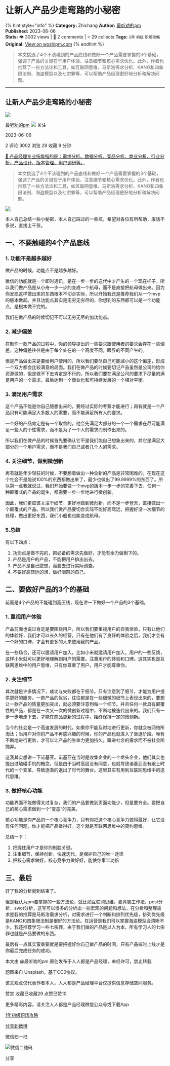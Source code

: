 # 让新人产品少走弯路的小秘密
{% hint style="info" %}
**Category:** Zhichang
**Author:** [最听劝的pm](https://www.woshipm.com/u/1513614)
**Published:** 2023-06-06  
**Stats:** 👁️ 3002 views | 💬 2 comments | ⭐ 29 collects
**Tags:** `1年` `初级` `职场攻略`
**Original:** [View on woshipm.com](https://www.woshipm.com/zhichang/5841437.html)
{% endhint %}
> 本文挑选了4个不该碰到的产品底线和做好一个产品需要掌握的3个基础，强调了产品的关键在于用户体验、注意细节和核心需求优化。此外，作者也推荐了一些方法论和工具，如互联网思维、马斯洛需求分析、KANO和四象限法制、海盗模型以及七宗罪等，可以帮助产品经理更好地分析和解决问题。

---

## 让新人产品少走弯路的小秘密

[![](https://static.woshipm.com/view/woshipm_api_def_20230427111515_1586.png?imageView2/1/w/72/h/72/q/100)](https://www.woshipm.com/u/1513614)

[最听劝的pm](https://www.woshipm.com/u/1513614) ![](https://static.woshipm.com/tag/1101_1@2x.png) 关注

2023-06-06

2 评论 3002 浏览 29 收藏 9 分钟

[🔗 产品经理专业技能指的是：需求分析、数据分析、竞品分析、商业分析、行业分析、产品设计、版本管理、用户调研等。](https://ke.qidianla.com/courses/90pm)

> 本文挑选了4个不该碰到的产品底线和做好一个产品需要掌握的3个基础，强调了产品的关键在于用户体验、注意细节和核心需求优化。此外，作者也推荐了一些方法论和工具，如互联网思维、马斯洛需求分析、KANO和四象限法制、海盗模型以及七宗罪等，可以帮助产品经理更好地分析和解决问题。

![](https://image.woshipm.com/2023/04/17/55aeb714-dcf5-11ed-897e-00163e0b5ff3.png)

本人自己总结一些小秘密，本人自己踩过的一些坑，希望对各位有所帮助，废话不多说，直接上干货。

## 一、不要触碰的4个产品底线

### 1\. 功能不是越多越好

做产品的时候，功能点不是越多越好。

微信的功能就是一个即时通讯，是在一步一步的迭代中才产生的一个现在样子，所以我们做产品是从小舟一步一步的变成一个航母，而不是直接把航母做出来。因为你发现这样做出来的东西根本不切合实际，所以开始我还是推荐我们从一个mvp的版本做起。并且功能点其实是无穷无穷尽的，你想到的东西都可以是一个功能点，是根本做不完的。

我们在做产品的时候切记不可以无穷无尽的加功能点。

### 2\. 减少偏差

在制作一款产品的过程中，你的领导提出的一些要求跟使用者的要求会存在一些偏差，这种偏差往往是由于每个处在的一个高度不同，眼界的不同产生的。

但是产品做出来是要给用户使用的，所以我们要尽自己可能减小的这个偏差，形成一个双方都会比较满意的局面。我们在做产品的时候要切记产品虽然是公司的给你资源做的，但是做不下去肯定是不行的，所以我们要在满足公司的要求下尽量的满足用户的一个需求，最后达到一个商业化和可持续发展的一个相对平衡。

### 3\. 满足用户需求

这个产品不能是你自己臆想出来的，要经过实际的考察才能进行；再有就是一个产品只有可能满足大多数人的需要，而不能满足所有人的要求。

一个好的产品肯定是有一个取舍的，他会先满足大部分的一个一个需求在尽可能满足一些人的个性需求，而不是为了一个人的需求而制作出来的。

所以我们在做产品的时候首先要确认它不是我们能自己想象出来的，并它是满足大部分的一个用户需求，而不是我们自己或者几个人的需求。

### 4\. 关注细节，做到微创新

再有就是年少轻狂的时候，不要想着做出一种全新的产品是非常困难的。在现在这个社会不是能说100%的东西都做出来了，最少也做出了99.9999%的东西了。所以第一点我就说过，我们开始要做一个mvp的版本一步一步的完善下去，任何一种颠覆式的产品的诞生，都需要一步一步地进行微创新。

因此，我们更应该关注于细节，更好地做到微创新，而不是一步登天，直接做出一个颠覆式的产品。所以我们做产品要切合实际不能好高骛远，把握好没一次细节的处理，做出更好东西，我们小船也也能变成航母。

### 5.总结

有以下四点：

1.  功能点是做不完的，把必备的需求先做好，才能有余力做剩下的。
2.  产品是用户的产品，不能把用户排出出去。
3.  产品不是自己臆想，而要去进行实际调查。
4.  不要好高骛远的想，做好眼前的自己。

## 二、要做好产品的3个的基础

前面是4个产品的不能碰到高压线，现在讲一下做好一个产品的3个基础。

### 1\. 重视用户体验

产品前面也说过肯定是要围绕用户，所以我们要重视用户的自我体验，只有让他们的体验好，我们才可以长久的经营。只有在他们有了良好的体验之后，我们才会有一个好的口碑，才会有更多的人来使用我的产品。

在一些场合，还可以邀请用户加入，比如小米就邀请用户加入，用户的一些反馈，这样小米就可以更好地理解到用户的需要。注重用户的体验和口碑。这其实也是互联网思维中的用户思维，只有你尊重了用户，用户才能尊重你。

### 2\. 关注细节

其次就是许多情况下，成功与失败都在于细节。只有注意到了细节，才能为用户提供更好的服务。一款产品的优劣，往往都是在一些细微的细节上表现出来的，要想让一款产品的质量更加突出，就必须要注意到每一个细节。并且任何一款具有颠覆性的产品，都是在一次又一次的微创新过程中，不断地被迭代出来的。我们只有一步一步地走下去，才能在商品更新的过程中，始终保持一定的微创新。

当今的社会是一个高速发展的时代，如果你不能及时地进行更新，你就会被网络所淘汰；当用户对你的产品不再感兴趣的时候，你的产品也就进入了衰退阶段。唯有不断地进行更新，才可以让产品的生命力更加持久。跟进社会的需求而不被社会所抛弃。

这我其实想讲一下诺基亚。诺基亚在当时是收集企业的一个龙头企业，他们其实也提出过触碰手机的概念，但是由于当时高层没有同意，也就导致诺基亚没有跟上时代的一个变革，导致逐渐的退出了时代的舞台。这里其实有用到互联网思维中的迭代思维。

### 3\. 做好核心功能

功能界面不能做得太过复杂，我们的产品要做到页面功能少，但是要齐全。要把自己的核心需求做到一个“变态”的完美。

核心功能是你产品的一个核心竞争力，只有你把这个核心竞争力做得最好，让它没有任何问题，你才能把产品做得好。这个就是互联网思维中的简约思维。

总结一下：

1.  把握住用户才是你的制胜关键。
2.  注重细节，保持创新，快速迭代，是保护自己的唯一途径
3.  把核心需求做好，核心竞争力做好好，能使你事半功倍

## 三、最后

好了我的分析就到结束了。

但是我认为pm要掌握的一些方法论，就比如互联网思维，麦肯锡工作法，pest分析，swot分析，这写可以很多的分析出一些宏观的问题和想法，在分析和整理需求是我的推荐是马斯洛需求分析，对需求进行一个判断和排列优先级，排列优先级是KANO和四象限法制是很好的方法论。在运营是我们可以掌握海盗模型会清晰不少。我还推荐学习一些七宗罪，由于我们做的产品是以人为本，所有学习人的七宗罪也就是产品要做的东西。

最后有一点其实蛮重要就是要把握好你自己做产品的时间，只有产品按时上线才是你最后完成任务的成功。

本文由 @最听劝的pm 原创发布于人人都是产品经理，未经许可，禁止转载

题图来自 Unsplash，基于CC0协议。

该文观点仅代表作者本人，人人都是产品经理平台仅提供信息存储空间服务。

赞赏 收藏已收藏29 点赞已赞10

更多精彩内容，请关注人人都是产品经理微信公众号或下载App

[1年](https://www.woshipm.com/tag/1%e5%b9%b4)[初级](https://www.woshipm.com/tag/%e5%88%9d%e7%ba%a7)[职场攻略](https://www.woshipm.com/tag/zhichang)

[分享到微博](https://service.weibo.com/share/share.php?appkey=2775287854&title=让新人产品少走弯路的小秘密&url=https://www.woshipm.com/zhichang/5841437.html&pic=https://image.woshipm.com/2023/04/17/55aeb714-dcf5-11ed-897e-00163e0b5ff3.png)

微信扫一扫

![微信二维码](https://api.pwmqr.com/qrcode/create/?url=https://www.woshipm.com/zhichang/5841437.html)

分享